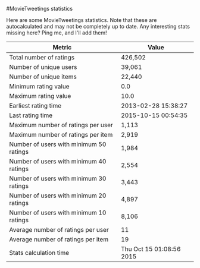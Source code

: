 #MovieTweetings statistics

Here are some MovieTweetings statistics. Note that these are autocalculated and may not be completely up to date. Any interesting stats missing here? Ping me, and I'll add them!

Metric | Value
--- | ---
Total number of ratings                 | 426,502
Number of unique users                  | 39,061
Number of unique items                  | 22,440
Minimum rating value                    | 0.0
Maximum rating value                    | 10.0
Earliest rating time                    | 2013-02-28 15:38:27
Last rating time                        | 2015-10-15 00:54:35
Maximum number of ratings per user      | 1,113
Maximum number of ratings per item      | 2,919
Number of users with minimum 50 ratings | 1,984
Number of users with minimum 40 ratings | 2,554
Number of users with minimum 30 ratings | 3,443
Number of users with minimum 20 ratings | 4,897
Number of users with minimum 10 ratings | 8,106
Average number of ratings per user      | 11
Average number of ratings per item      | 19
Stats calculation time                  | Thu Oct 15 01:08:56 2015

